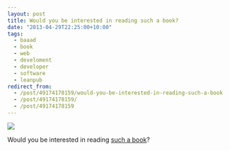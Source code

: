 ```yaml
---
layout: post
title: Would you be interested in reading such a book?
date: "2013-04-29T22:25:00+10:00"
tags:
  - baaad
  - book
  - web
  - develoment
  - developer
  - software
  - leanpub
redirect_from:
  - /post/49174178159/would-you-be-interested-in-reading-such-a-book
  - /post/49174178159/
  - /post/49174178159
---
```


![](/img/posts/old/tumblr_mm0nuld5Ur1qb7ot5o1_1280.png)

Would you be interested in reading [such a book](https://leanpub.com/baaad)?
